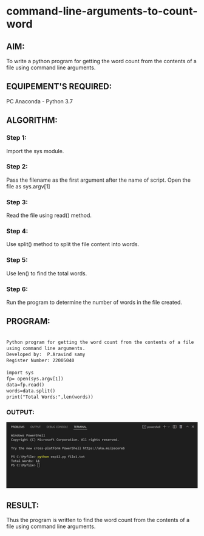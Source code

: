 # command-line-arguments-to-count-word
## AIM:
To write a python program for getting the word count from the contents of a file using command line arguments.
## EQUIPEMENT'S REQUIRED: 
PC
Anaconda - Python 3.7
## ALGORITHM: 

### Step 1:
Import the sys module.

### Step 2:
Pass the filename as the first argument after the name of script. Open the file as sys.argv[1]

### Step 3:
Read the file using read() method.

### Step 4:
Use split() method to split the file content into words.

### Step 5:
Use len() to find the total words.

### Step 6:
Run the program to determine the number of words in the file created.

## PROGRAM:
```

Python program for getting the word count from the contents of a file using command line arguments.
Developed by:  P.Aravind samy
Register Number: 22005040

import sys
fp= open(sys.argv[1])
data=fp.read()
words=data.split()
print("Total Words:",len(words))
```

### OUTPUT:
![output](/output.png)


## RESULT:
Thus the program is written to find the word count from the contents of a file using command line arguments.
